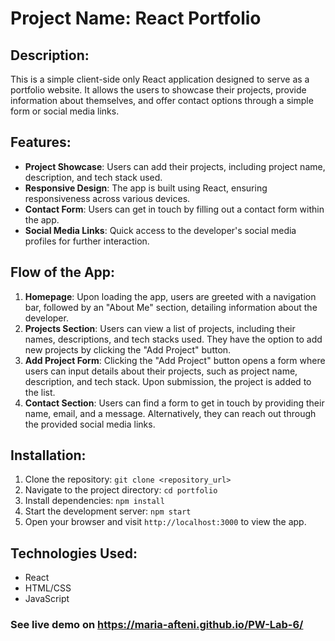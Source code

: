 # Project Name: React Portfolio

## Description:
This is a simple client-side only React application designed to serve as a portfolio website. It allows the users to showcase their projects, provide information about themselves, and offer contact options through a simple form or social media links.

## Features:
- **Project Showcase**: Users can add their projects, including project name, description, and tech stack used.
- **Responsive Design**: The app is built using React, ensuring responsiveness across various devices.
- **Contact Form**: Users can get in touch by filling out a contact form within the app.
- **Social Media Links**: Quick access to the developer's social media profiles for further interaction.

## Flow of the App:
1. **Homepage**: Upon loading the app, users are greeted with a navigation bar, followed by an "About Me" section, detailing information about the developer.
2. **Projects Section**: Users can view a list of projects, including their names, descriptions, and tech stacks used. They have the option to add new projects by clicking the "Add Project" button.
3. **Add Project Form**: Clicking the "Add Project" button opens a form where users can input details about their projects, such as project name, description, and tech stack. Upon submission, the project is added to the list.
4. **Contact Section**: Users can find a form to get in touch by providing their name, email, and a message. Alternatively, they can reach out through the provided social media links.

## Installation:
1. Clone the repository: `git clone <repository_url>`
2. Navigate to the project directory: `cd portfolio`
3. Install dependencies: `npm install`
4. Start the development server: `npm start`
5. Open your browser and visit `http://localhost:3000` to view the app.

## Technologies Used:
- React
- HTML/CSS
- JavaScript

### See live demo on https://maria-afteni.github.io/PW-Lab-6/
